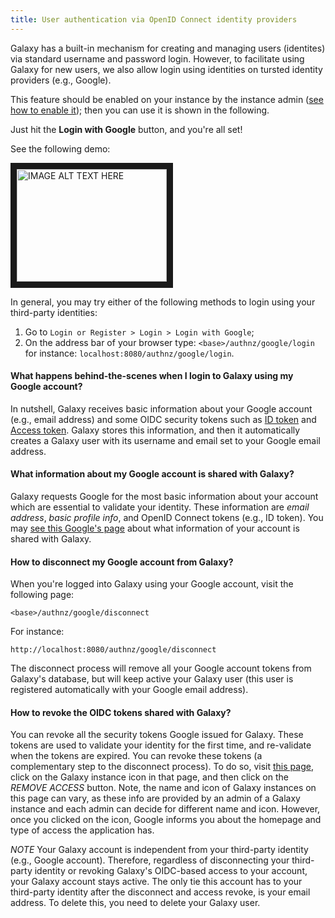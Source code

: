 ```yaml
---
title: User authentication via OpenID Connect identity providers
---
```


Galaxy has a built-in mechanism for creating and managing users (identites) via standard username and password login.
However, to facilitate using Galaxy for new users, we also allow login using identities on tursted identity providers
(e.g., Google). 

This feature should be enabled on your instance by the instance admin
([see how to enable it](/src/admin/authentication/config/index.md)); then you can use it is shown in the following.

Just hit the **Login with Google** button, and you're all set!

See the following demo:

<a href="http://www.youtube.com/watch?feature=player_embedded&v=fx2sY41aM8A
" target="_blank"><img src="http://img.youtube.com/vi/fx2sY41aM8A/0.jpg" 
alt="IMAGE ALT TEXT HERE" width="240" height="180" border="10" /></a>


In general, you may try either of the following methods to login using your third-party identities: 

1. Go to `Login or Register > Login > Login with Google`;
2. On the address bar of your browser type: `<base>/authnz/google/login` for instance:
`localhost:8080/authnz/google/login`.


#### What happens behind-the-scenes when I login to Galaxy using my Google account?
In nutshell, Galaxy receives basic information about your Google account (e.g., email address) and some OIDC security
tokens such as [ID token](http://openid.net/specs/openid-connect-core-1_0.html#IDToken) and 
[Access token](https://www.oauth.com/oauth2-servers/access-tokens/). Galaxy stores this information, and 
then it automatically creates a Galaxy user with its username and email set to your Google email address. 

#### What information about my Google account is shared with Galaxy?
Galaxy requests Google for the most basic information about your account which are essential to validate your identity.
These information are _email address_, _basic profile info_, and OpenID Connect tokens (e.g., ID token). 
You may [see this Google's page](https://developers.google.com/identity/protocols/googlescopes#openid_connect) 
about what information of your account is shared with Galaxy.


#### How to disconnect my Google account from Galaxy? 
When you're logged into Galaxy using your Google account, visit the following page:

    <base>/authnz/google/disconnect

For instance:

    http://localhost:8080/authnz/google/disconnect
    
The disconnect process will remove all your Google account tokens from Galaxy's database, but 
will keep active your Galaxy user (this user is registered automatically with your Google email address).


#### How to revoke the OIDC tokens shared with Galaxy?
You can revoke all the security tokens Google issued for Galaxy. These tokens are used to validate your identity for
the first time, and re-validate when the tokens are expired. You can revoke these tokens (a complementary step to 
the disconnect process). To do so, visit [this page](https://myaccount.google.com/permissions), click on the Galaxy
instance icon in that page, and then click on the _REMOVE ACCESS_ button. Note, the name and icon of Galaxy instances
on this page can vary, as these info are provided by an admin of a Galaxy instance and each admin can decide for
different name and icon. However, once you clicked on the icon, Google informs you about the homepage and type of 
access the application has. 


_*NOTE*_
Your Galaxy account is independent from your third-party identity (e.g., Google account). Therefore, regardless of 
disconnecting your third-party identity or revoking Galaxy's OIDC-based access to your account, your Galaxy account
stays active. The only tie this account has to your third-party identity after the disconnect and access revoke, is
your email address. To delete this, you need to delete your Galaxy user. 
